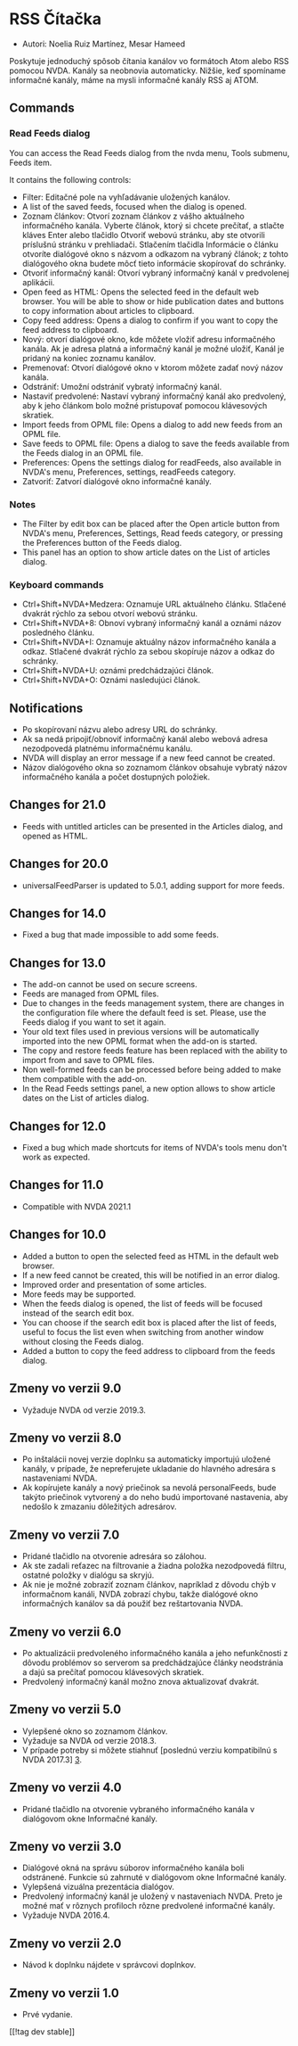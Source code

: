 # RSS Čítačka #

* Autori: Noelia Ruiz Martínez, Mesar Hameed

Poskytuje jednoduchý spôsob čítania kanálov vo formátoch Atom alebo RSS
pomocou NVDA. Kanály sa neobnovia automaticky. Nižšie, keď spomíname
informačné kanály, máme na mysli informačné kanály RSS aj ATOM.

## Commands ##

### Read Feeds dialog ###

You can access the Read Feeds dialog from the nvda menu, Tools submenu,
Feeds item.

It contains the following controls:

* Filter: Editačné pole na vyhľadávanie uložených kanálov.
* A list of the saved feeds, focused when the dialog is opened.
* Zoznam článkov: Otvorí zoznam článkov z vášho aktuálneho informačného
  kanála. Vyberte článok, ktorý si chcete prečítať, a stlačte kláves Enter
  alebo tlačidlo Otvoriť webovú stránku, aby ste otvorili príslušnú stránku
  v prehliadači. Stlačením tlačidla Informácie o článku otvoríte dialógové
  okno s názvom a odkazom na vybraný článok; z tohto dialógového okna budete
  môcť tieto informácie skopírovať do schránky.
* Otvoriť informačný kanál: Otvorí vybraný informačný kanál v predvolenej
  aplikácii.
* Open feed as HTML: Opens the selected feed in the default web browser. You
  will be able to show or hide publication dates and buttons to copy
  information about articles to clipboard.
* Copy feed address: Opens a dialog to confirm if you want to copy the feed
  address to clipboard.
* Nový: otvorí dialógové okno, kde môžete vložiť adresu informačného
  kanála. Ak je adresa platná a informačný kanál je možné uložiť, Kanál je
  pridaný na koniec zoznamu kanálov.
* Premenovať: Otvorí dialógové okno v ktorom môžete zadať nový názov kanála.
* Odstrániť: Umožní odstrániť vybratý informačný kanál.
* Nastaviť predvolené: Nastaví vybraný informačný kanál ako predvolený, aby
  k jeho článkom bolo možné pristupovať pomocou klávesových skratiek.
* Import feeds from OPML file: Opens a dialog to add new feeds from an OPML
  file.
* Save feeds to OPML file: Opens a dialog to save the feeds available from
  the Feeds dialog in an OPML file.
* Preferences: Opens the settings dialog for readFeeds, also available in
  NVDA's menu, Preferences, settings, readFeeds category.
* Zatvoriť: Zatvorí dialógové okno informačné kanály.

### Notes #####

* The Filter by edit box can be placed after the Open article button from
  NVDA's menu, Preferences, Settings, Read feeds category, or pressing the
  Preferences button of the Feeds dialog.
* This panel has an option to show article dates on the List of articles
  dialog.


### Keyboard commands ###

* Ctrl+Shift+NVDA+Medzera: Oznamuje URL aktuálneho článku. Stlačené dvakrát
  rýchlo za sebou otvorí webovú stránku.
* Ctrl+Shift+NVDA+8: Obnoví vybraný informačný kanál a oznámi názov
  posledného článku.
* Ctrl+Shift+NVDA+I: Oznamuje aktuálny názov informačného kanála a
  odkaz. Stlačené dvakrát rýchlo za sebou skopíruje názov a odkaz do
  schránky.
* Ctrl+Shift+NVDA+U: oznámi predchádzajúci článok.
* Ctrl+Shift+NVDA+O: Oznámi nasledujúci článok.

## Notifications ##

* Po skopírovaní názvu alebo adresy URL do schránky.
* Ak sa nedá pripojiť/obnoviť informačný kanál alebo webová adresa
  nezodpovedá platnému informačnému kanálu.
* NVDA will display an error message if a new feed cannot be created.
* Názov dialógového okna so zoznamom článkov obsahuje vybratý názov
  informačného kanála a počet dostupných položiek.

## Changes for 21.0

* Feeds with untitled articles can be presented in the Articles dialog, and
  opened as HTML.

## Changes for 20.0

* universalFeedParser is updated to 5.0.1, adding support for more feeds.

## Changes for 14.0

* Fixed a bug that made impossible to add some feeds.

## Changes for 13.0

* The add-on cannot be used on secure screens.
* Feeds are managed from OPML files.
* Due to changes in the feeds management system, there are changes in the
  configuration file where the default feed is set. Please, use the Feeds
  dialog if you want to set it again.
* Your old text files used in previous versions will be automatically
  imported into the new OPML format when the add-on is started.
* The copy and restore feeds feature has been replaced with the ability to
  import from and save to OPML files.
* Non well-formed feeds can be processed before being added to make them
  compatible with the add-on.
* In the Read Feeds settings panel, a new option allows to show article
  dates on the List of articles dialog.

## Changes for 12.0

* Fixed a bug which made shortcuts for items of NVDA's tools menu don't work
  as expected.

## Changes for 11.0

* Compatible with NVDA 2021.1

## Changes for 10.0 ##

* Added a button to open the selected feed as HTML in the default web
  browser.
* If a new feed cannot be created, this will be notified in an error dialog.
* Improved order and presentation of some articles.
* More feeds may be supported.
* When the feeds dialog is opened, the list of feeds will be focused instead
  of the search edit box.
* You can choose if the search edit box is placed after the list of feeds,
  useful to focus the list even when switching from another window without
  closing the Feeds dialog.
* Added a button to copy the feed address to clipboard from the feeds
  dialog.

## Zmeny vo verzii 9.0 ##

* Vyžaduje NVDA od verzie 2019.3.

## Zmeny vo verzii 8.0 ##

* Po inštalácii novej verzie doplnku sa automaticky importujú uložené
  kanály, v prípade, že nepreferujete ukladanie do hlavného adresára s
  nastaveniami NVDA.
* Ak kopírujete kanály a nový priečinok sa nevolá personalFeeds, bude takýto
  priečinok vytvorený a do neho budú importované nastavenia, aby nedošlo k
  zmazaniu dôležitých adresárov.

## Zmeny vo verzii 7.0 ##

* Pridané tlačidlo na otvorenie adresára so zálohou.
* Ak ste zadali reťazec na filtrovanie a žiadna položka nezodpovedá filtru,
  ostatné položky v dialógu sa skryjú.
* Ak nie je možné zobraziť zoznam článkov, napríklad z dôvodu chýb v
  informačnom kanáli, NVDA zobrazí chybu, takže dialógové okno informačných
  kanálov sa dá použiť bez reštartovania NVDA.

## Zmeny vo verzii 6.0 ##

* Po aktualizácii predvoleného informačného kanála a jeho nefunkčnosti z
  dôvodu problémov so serverom sa predchádzajúce články neodstránia a dajú
  sa prečítať pomocou klávesových skratiek.
* Predvolený informačný kanál možno znova aktualizovať dvakrát.

## Zmeny vo verzii 5.0 ##

* Vylepšené okno so zoznamom článkov.
* Vyžaduje sa NVDA od verzie 2018.3.
* V prípade potreby si môžete stiahnuť [poslednú verziu kompatibilnú s NVDA
  2017.3] [3].

## Zmeny vo verzii 4.0 ##

* Pridané tlačidlo na otvorenie vybraného informačného kanála v dialógovom
  okne Informačné kanály.

## Zmeny vo verzii 3.0 ##

* Dialógové okná na správu súborov informačného kanála boli
  odstránené. Funkcie sú zahrnuté v dialógovom okne Informačné kanály.
* Vylepšená vizuálna prezentácia dialógov.
* Predvolený informačný kanál je uložený v nastaveniach NVDA. Preto je možné
  mať v rôznych profiloch rôzne predvolené informačné kanály.
* Vyžaduje NVDA 2016.4.

## Zmeny vo verzii 2.0 ##

* Návod k doplnku nájdete v správcovi doplnkov.

## Zmeny vo verzii 1.0 ##

* Prvé vydanie.

[[!tag dev stable]]

[3]: https://www.nvaccess.org/addonStore/legacy?file=rf-o
